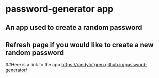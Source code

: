 # password-generator app
## An app used to create a random password
## Refresh page if you would like to create a new random password

##Here is a link to the app  https://randylofgren.github.io/password-generator/

